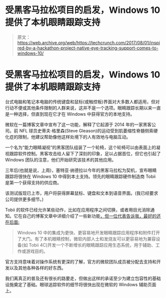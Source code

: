 # 受黑客马拉松项目的启发，Windows 10  提供了本机眼睛跟踪支持

> 原文：<https://web.archive.org/web/https://techcrunch.com/2017/08/01/inspired-by-a-hackathon-project-native-eye-tracking-support-comes-to-windows-10/>

# 受黑客马拉松项目的启发，Windows 10 提供了本机眼睛跟踪支持

台式电脑和笔记本电脑的传统键盘和鼠标(或触控板)界面对大多数人都适用，但对行动不便或其他条件限制的人群来说，这并不是一个选项。眼睛跟踪长期以来一直是一种选择，但直到现在它才在 Windows 中获得官方的本地支持。

微软在一篇博客文章中宣布了这一功能，解释了它起源于 2014 年的一家黑客公司。前 NFL 球员史蒂夫·格里森(Steve Gleason)的运动受到肌萎缩性脊髓侧索硬化症的限制，他建议帮助像他这样处境下的人有效地与电脑互动。

一个名为“能力眼睛凝视”的黑客团队组装了一个轮椅，这个轮椅可以由表面上的凝视跟踪软件控制。黑客攻击给人留下了深刻的印象，足以占据首位，但它也引起了 Windows 团队的注意，他们开始研究该技术的其他应用。

三年后(也就是说，上周)，塞特亚·纳德拉以今年的黑客马拉松为契机，宣布眼睛跟踪将很快在 Windows 10 中得到本土支持。领先的眼睛跟踪硬件制造商 Tobii 是第一个获得支持的供应商。

该测试版现已上市，用户将获得屏幕鼠标、键盘和文本到语音界面。(我已经要求公司提供更多细节。)

Tobii 的软件已经允许某些动作，比如在应用程序之间切换，或者用目光消除通知。它在自己的博客文章中详细介绍了一些新功能[，但一位代表告诉我，最好的还在后面:](https://web.archive.org/web/20230327000842/https://blog.tobii.com/eye-tracking-windows-upcoming-windows-10-release-d17bf43f1aa9)

> Windows 10 中的集成为更快、更容易地开发眼睛跟踪应用程序和附件打开了大门。有了本机眼睛控制，微软内部人士和发烧友可以更容易地为兼容设备(如 Tobii 4C)开发一个不断增长的眼睛跟踪应用生态系统，用于辅助、工作或游戏目的。

官方支持意味着对操作系统有更深的了解，官方的微软团队成员被分配去支持和开发以及其他各种各样的好东西。

我们离真正的普及还有很长的路要走，但做出这样的承诺至少为建立包容性的基础设施奠定了基础。眼球追踪软件的细节将很快出现在微软的 Windows 辅助页面上。